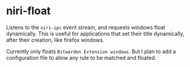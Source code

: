 # niri-float

Listens to the `niri-ipc` event stream, and requests windows float dynamically.
This is useful for applications that set their title dynamically, after their creation, like firefox windows.

Currently only floats `Bitwarden Extension windows`.
But I plan to add a configuration file to allow any rule to be matched and floated.
